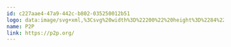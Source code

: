 ```yaml
---
id: c227aae4-47a9-442c-b802-035250012b51
logo: data:image/svg+xml,%3Csvg%20width%3D%22200%22%20height%3D%2284%22%20viewBox%3D%220%200%20200%2084%22%20fill%3D%22none%22%20xmlns%3D%22http%3A%2F%2Fwww.w3.org%2F2000%2Fsvg%22%3E%0A%3Cpath%20fill-rule%3D%22evenodd%22%20clip-rule%3D%22evenodd%22%20d%3D%22M35.4924%2029C35.2205%2029%2035%2029.2156%2035%2029.4815V43.9259C35%2044.1918%2035.2205%2044.4074%2035.4924%2044.4074H73.9015C74.1735%2044.4074%2074.3939%2044.1918%2074.3939%2043.9259V29.4815C74.3939%2029.2156%2074.1735%2029%2073.9015%2029H35.4924ZM69.2235%2039.5926C69.3595%2039.5926%2069.4697%2039.4848%2069.4697%2039.3519V34.0556C69.4697%2033.9226%2069.3595%2033.8148%2069.2235%2033.8148H40.1705C40.0345%2033.8148%2039.9242%2033.9226%2039.9242%2034.0556V39.3519C39.9242%2039.4848%2040.0345%2039.5926%2040.1705%2039.5926H69.2235Z%22%20fill%3D%22black%22%2F%3E%0A%3Cpath%20d%3D%22M39.9242%2050.6667C39.9242%2050.4008%2039.7038%2050.1852%2039.4318%2050.1852H35.4924C35.2205%2050.1852%2035%2050.4008%2035%2050.6667V54.5185C35%2054.7844%2035.2205%2055%2035.4924%2055H39.4318C39.7038%2055%2039.9242%2054.7844%2039.9242%2054.5185V50.6667Z%22%20fill%3D%22black%22%2F%3E%0A%3Cpath%20d%3D%22M130.53%2050.6667C130.53%2050.4008%20130.31%2050.1852%20130.038%2050.1852H126.098C125.827%2050.1852%20125.606%2050.4008%20125.606%2050.6667V54.5185C125.606%2054.7844%20125.827%2055%20126.098%2055H130.038C130.31%2055%20130.53%2054.7844%20130.53%2054.5185V50.6667Z%22%20fill%3D%22black%22%2F%3E%0A%3Cpath%20d%3D%22M80.303%2050.6667C80.303%2050.4008%2080.5235%2050.1852%2080.7955%2050.1852H119.205C119.477%2050.1852%20119.697%2050.4008%20119.697%2050.6667V54.5185C119.697%2054.7844%20119.477%2055%20119.205%2055H80.7955C80.5235%2055%2080.303%2054.7844%2080.303%2054.5185V50.6667Z%22%20fill%3D%22black%22%2F%3E%0A%3Cpath%20fill-rule%3D%22evenodd%22%20clip-rule%3D%22evenodd%22%20d%3D%22M125.606%2029.4815C125.606%2029.2156%20125.827%2029%20126.098%2029H164.508C164.78%2029%20165%2029.2156%20165%2029.4815V43.9259C165%2044.1918%20164.78%2044.4074%20164.508%2044.4074H126.098C125.827%2044.4074%20125.606%2044.1918%20125.606%2043.9259V29.4815ZM159.83%2033.8148C159.966%2033.8148%20160.076%2033.9226%20160.076%2034.0556V39.3519C160.076%2039.4848%20159.966%2039.5926%20159.83%2039.5926H130.777C130.641%2039.5926%20130.53%2039.4848%20130.53%2039.3519V34.0556C130.53%2033.9226%20130.641%2033.8148%20130.777%2033.8148H159.83Z%22%20fill%3D%22black%22%2F%3E%0A%3Cpath%20d%3D%22M80.7955%2029C80.5235%2029%2080.303%2029.2156%2080.303%2029.4815V33.3333C80.303%2033.5992%2080.5235%2033.8148%2080.7955%2033.8148H114.527C114.662%2033.8148%20114.773%2033.9226%20114.773%2034.0556V39.3519C114.773%2039.4848%20114.662%2039.5926%20114.527%2039.5926H80.7955C80.5235%2039.5926%2080.303%2039.8082%2080.303%2040.0741V43.9259C80.303%2044.1918%2080.5235%2044.4074%2080.7955%2044.4074H119.205C119.477%2044.4074%20119.697%2044.1918%20119.697%2043.9259V29.4815C119.697%2029.2156%20119.477%2029%20119.205%2029H80.7955Z%22%20fill%3D%22black%22%2F%3E%0A%3C%2Fsvg%3E%0A
name: P2P
link: https://p2p.org/
---
```

